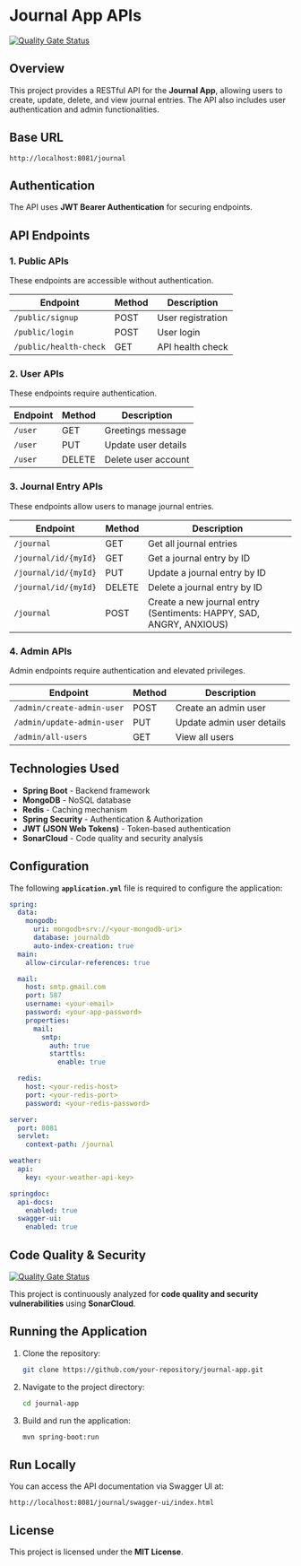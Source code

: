 # Journal App APIs

[![Quality Gate Status](https://sonarcloud.io/api/project_badges/measure?project=Dru-O7_JournalApp&metric=alert_status)](https://sonarcloud.io/summary/new_code?id=Dru-O7_JournalApp)

## Overview
This project provides a RESTful API for the **Journal App**, allowing users to create, update, delete, and view journal entries. The API also includes user authentication and admin functionalities.

## Base URL
```
http://localhost:8081/journal
```

## Authentication
The API uses **JWT Bearer Authentication** for securing endpoints.

## API Endpoints

### 1. Public APIs
These endpoints are accessible without authentication.

| Endpoint               | Method | Description                  |
|------------------------|--------|------------------------------|
| `/public/signup`       | POST   | User registration            |
| `/public/login`        | POST   | User login                   |
| `/public/health-check` | GET    | API health check             |

### 2. User APIs
These endpoints require authentication.

| Endpoint      | Method | Description                |
|--------------|--------|----------------------------|
| `/user`      | GET    | Greetings message          |
| `/user`      | PUT    | Update user details        |
| `/user`      | DELETE | Delete user account       |

### 3. Journal Entry APIs
These endpoints allow users to manage journal entries.

| Endpoint                  | Method | Description                                      |
|---------------------------|--------|--------------------------------------------------|
| `/journal`                | GET    | Get all journal entries                         |
| `/journal/id/{myId}`      | GET    | Get a journal entry by ID                       |
| `/journal/id/{myId}`      | PUT    | Update a journal entry by ID                    |
| `/journal/id/{myId}`      | DELETE | Delete a journal entry by ID                    |
| `/journal`                | POST   | Create a new journal entry (Sentiments: HAPPY, SAD, ANGRY, ANXIOUS) |

### 4. Admin APIs
Admin endpoints require authentication and elevated privileges.

| Endpoint                      | Method | Description                         |
|--------------------------------|--------|-------------------------------------|
| `/admin/create-admin-user`     | POST   | Create an admin user               |
| `/admin/update-admin-user`     | PUT    | Update admin user details          |
| `/admin/all-users`             | GET    | View all users                     |

## Technologies Used
- **Spring Boot** - Backend framework
- **MongoDB** - NoSQL database
- **Redis** - Caching mechanism
- **Spring Security** - Authentication & Authorization
- **JWT (JSON Web Tokens)** - Token-based authentication
- **SonarCloud** - Code quality and security analysis

## Configuration
The following **`application.yml`** file is required to configure the application:

```yaml
spring:
  data:
    mongodb:
      uri: mongodb+srv://<your-mongodb-uri>
      database: journaldb
      auto-index-creation: true
  main:
    allow-circular-references: true

  mail:
    host: smtp.gmail.com
    port: 587
    username: <your-email>
    password: <your-app-password>
    properties:
      mail:
        smtp:
          auth: true
          starttls:
            enable: true

  redis:
    host: <your-redis-host>
    port: <your-redis-port>
    password: <your-redis-password>

server:
  port: 8081
  servlet:
    context-path: /journal

weather:
  api:
    key: <your-weather-api-key>

springdoc:
  api-docs:
    enabled: true
  swagger-ui:
    enabled: true
```

## Code Quality & Security
[![Quality Gate Status](https://sonarcloud.io/api/project_badges/measure?project=Dru-O7_JournalApp&metric=alert_status)](https://sonarcloud.io/summary/new_code?id=Dru-O7_JournalApp)

This project is continuously analyzed for **code quality and security vulnerabilities** using **SonarCloud**.

## Running the Application
1. Clone the repository:
   ```sh
   git clone https://github.com/your-repository/journal-app.git
   ```
2. Navigate to the project directory:
   ```sh
   cd journal-app
   ```
3. Build and run the application:
   ```sh
   mvn spring-boot:run
   ```

## Run Locally
You can access the API documentation via Swagger UI at:
```
http://localhost:8081/journal/swagger-ui/index.html
```

## License
This project is licensed under the **MIT License**.


